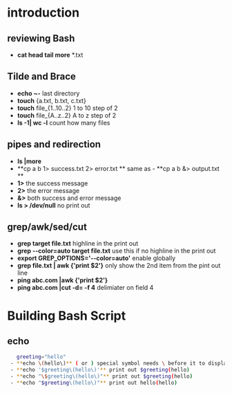#  introduction
 
  ## reviewing Bash
   - **cat head tail more** *.txt
  ## Tilde and Brace
   - **echo ~-** last directory
   - **touch** {a.txt, b.txt, c.txt}  
   - **touch** file_{1..10..2} 1 to 10 step of 2
   - **touch** file_{A..z..2} A to z step of 2
   - **ls -1| wc -l** count how many files
  ## pipes and redirection
   - **ls |more**
   - **cp a b 1> success.txt 2> error.txt ** same as - **cp a b &> output.txt **
   - **1>** the success message
   - **2>** the error message
   - **&>** both success and error message
   - **ls > /dev/null** no print out
  ## grep/awk/sed/cut
   - **grep  target file.txt** highline in the print out
   - **grep --color=auto target file.txt** use this if no highline in the print out
   - **export GREP_OPTIONS='--color=auto'** enable globally
   - **grep file.txt | awk {'print $2'}** only show the 2nd item from the pint out line
   - **ping abc.com |awk {'print $2'}**
   - **ping abc.com |cut -d= -f 4** delimiater on field 4 
   
# Building Bash Script
  ## echo 
  ```bash
     greeting="hello"
   - **echo \(hello\)** ( or ) special symbol needs \ before it to display
   - **echo '$greeting\(hello\)'** print out $greeting(hello)
   - **echo "\$greeting\(hello\)"** print out $greeting(hello)
   - **echo "$greeting\(hello\)"** print out hello(hello)
  ```
